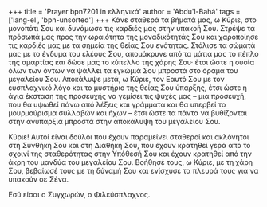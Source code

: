 +++
title = 'Prayer bpn7201 in ελληνικά'
author = 'Abdu'l-Bahá'
tags = ['lang-el', 'bpn-unsorted']
+++
Κάνε σταθερά τα βήµατά µας, ω Κύριε, στο µονοπάτι Σου και δυνάµωσε τις καρδιές µας στην υπακοή Σου. Στρέψε τα πρόσωπά µας προς την ωραιότητα της µοναδικότητάς Σου και χαροποίησε τις καρδιές µας µε τα σηµεία της θείας Σου ενότητας. Στόλισε τα σώµατά µας µε το ένδυµα του ελέους Σου, αποµάκρυνε από τα µάτια µας το πέπλο της αµαρτίας και δώσε µας το κύπελλο της χάρης Σου· έτσι ώστε η ουσία όλων των όντων να ψάλλει τα εγκώµιά Σου µπροστά στο όραµα του µεγαλείου Σου. Αποκάλυψε µετά, ω Κύριε, τον Εαυτό Σου µε τον ευσπλαχνικό λόγο και το µυστήριο της θείας Σου ύπαρξης, έτσι ώστε η άγια έκσταση της προσευχής να γεµίσει τις ψυχές µας – µια προσευχή, που θα υψωθεί πάνω από λέξεις και γράµµατα και θα υπερβεί το µουρµούρισµα συλλαβών και ήχων – έτσι ώστε τα πάντα να βυθίζονται στην ανυπαρξία µπροστά στην αποκάλυψη του µεγαλείου Σου.

Κύριε! Αυτοί είναι δούλοι που έχουν παραµείνει σταθεροί και ακλόνητοι στη Συνθήκη Σου και στη ∆ιαθήκη Σου, που έχουν κρατηθεί γερά από το σχοινί της σταθερότητας στην Υπόθεσή Σου και έχουν κρατηθεί από την άκρη του µανδύα του µεγαλείου Σου. Βοήθησέ τους, ω Κύριε, µε τη χάρη Σου, βεβαίωσέ τους µε τη δύναµή Σου και ενίσχυσε τα πλευρά τους για να υπακούν σε Σένα.

Εσύ είσαι ο Συγχωρών, ο Φιλεύσπλαχνος.

